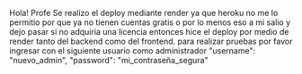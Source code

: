 Hola!
Profe Se realizo el deploy mediante render ya que heroku no me lo permitio por que ya no tienen cuentas gratis o por lo menos eso a mi salio y dejo pasar si no adquiria una licencia entonces hice el deploy por medio de render tanto del backend como del frontend.
para realizar pruebas por favor ingresar con el siguiente usuario como administrador
"username": "nuevo_admin",
"password": "mi_contraseña_segura"
